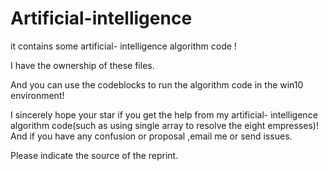 # Artificial-intelligence
it contains some artificial- intelligence algorithm code !

I have the ownership of these files. 

And you can use the codeblocks to run the algorithm code in the win10 environment!

I sincerely hope your star if you get the help from my artificial- intelligence algorithm code(such as using single array to resolve the eight empresses)! And if you have any confusion or proposal ,email me or send issues.

Please indicate the source of the reprint.
